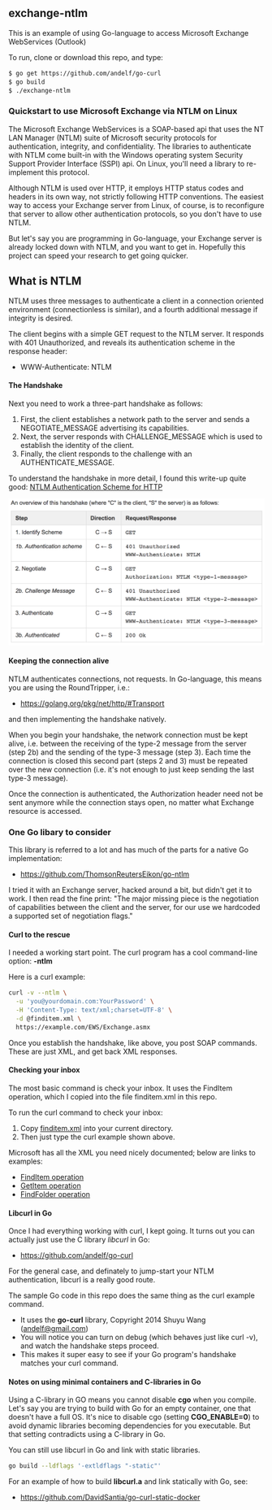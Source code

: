 ## exchange-ntlm

This is an example of using Go-language to access Microsoft Exchange WebServices (Outlook)

To run, clone or download this repo, and type:
```sh
$ go get https://github.com/andelf/go-curl
$ go build
$ ./exchange-ntlm
```

### Quickstart to use Microsoft Exchange via NTLM on Linux

The Microsoft Exchange WebServices is a SOAP-based api that uses the NT LAN Manager (NTLM) suite of Microsoft security protocols for authentication, integrity, and confidentiality. The libraries to authenticate with NTLM come built-in with the Windows operating system Security Support Provider Interface (SSPI) api. On Linux, you'll need a library to re-implement this protocol.

Although NTLM is used over HTTP, it employs HTTP status codes and headers in its own way, not strictly following HTTP conventions. The easiest way to access your Exchange server from Linux, of course, is to reconfigure that server to allow other authentication protocols, so you don't have to use NTLM.

But let's say you are programming in Go-language, your Exchange server is already locked down with NTLM, and you want to get in.  Hopefully this project can speed your research to get going quicker. 
 
## What is NTLM

NTLM uses three messages to authenticate a client in a connection oriented environment (connectionless is similar), and a fourth additional message if integrity is desired.

The client begins with a simple GET request to the NTLM server.  It responds with 401 Unauthorized, and reveals its authentication scheme in the response header:
* WWW-Authenticate: NTLM

#### The Handshake

Next you need to work a three-part handshake as follows:

1. First, the client establishes a network path to the server and sends a NEGOTIATE_MESSAGE advertising its capabilities.
2. Next, the server responds with CHALLENGE_MESSAGE which is used to establish the identity of the client.
3. Finally, the client responds to the challenge with an AUTHENTICATE_MESSAGE.

To understand the handshake in more detail, I found this write-up quite good: [NTLM Authentication Scheme for HTTP](https://www.innovation.ch/personal/ronald/ntlm.html)

![Figure 1](https://raw.githubusercontent.com/DavidSantia/exchange-ntlm/master/README-figure1.png)

#### Keeping the connection alive
NTLM authenticates connections, not requests. In Go-language, this means you are using the RoundTripper, i.e.:
* https://golang.org/pkg/net/http/#Transport

and then implementing the handshake natively.

When you begin your handshake, the network connection must be kept alive, i.e. between the receiving of the type-2 message from the server (step 2b) and the sending of the type-3 message (step 3). Each time the connection is closed this second part (steps 2 and 3) must be repeated over the new connection (i.e. it's not enough to just keep sending the last type-3 message).

Once the connection is authenticated, the Authorization header need not be sent anymore while the connection stays open, no matter what Exchange resource is accessed.

### One Go libary to consider

This library is referred to a lot and has much of the parts for a native Go implementation:
* https://github.com/ThomsonReutersEikon/go-ntlm

I tried it with an Exchange server, hacked around a bit, but didn't get it to work. I then read the fine print: "The major missing piece is the negotiation of capabilities between the client and the server, for our use we hardcoded a supported set of negotiation flags."

#### Curl to the rescue
I needed a working start point. The curl program has a cool command-line option: **-ntlm**

Here is a curl example:
```sh
curl -v --ntlm \
  -u 'you@yourdomain.com:YourPassword' \
  -H 'Content-Type: text/xml;charset=UTF-8' \
  -d @finditem.xml \
  https://example.com/EWS/Exchange.asmx
```

Once you establish the handshake, like above, you post SOAP commands.  These are just XML, and get back XML responses.

#### Checking your inbox

The most basic command is check your inbox.  It uses the FindItem operation, which I copied into the file finditem.xml in this repo.

To run the curl command to check your inbox:

1. Copy [finditem.xml](https://raw.githubusercontent.com/DavidSantia/exchange-ntlm/master/finditem.xml) into your current directory.
2. Then just type the curl example shown above. 

Microsoft has all the XML you need nicely documented; below are links to examples:

* [FindItem operation](https://msdn.microsoft.com/en-us/library/office/aa566107(v=exchg.150).aspx#sectionSection1)
* [GetItem operation](https://msdn.microsoft.com/en-us/library/office/aa566013(v=exchg.150).aspx#Anchor_1)
* [FindFolder operation](https://msdn.microsoft.com/en-us/library/office/dd633627(v=exchg.80).aspx#Anchor_0)

#### Libcurl in Go

Once I had everything working with curl, I kept going. It turns out you can actually just use the C library *libcurl* in Go:
* https://github.com/andelf/go-curl

For the general case, and definately to jump-start your NTLM authentication, libcurl is a really good route.

The sample Go code in this repo does the same thing as the curl example command.
* It uses the **go-curl** library, Copyright 2014 Shuyu Wang (<andelf@gmail.com>)
* You will notice you can turn on debug (which behaves just like curl -v), and watch the handshake steps proceed.
* This makes it super easy to see if your Go program's handshake matches your curl command.

#### Notes on using minimal containers and C-libraries in Go

Using a C-library in GO means you cannot disable **cgo** when you compile.  Let's say you are trying to build with Go for an empty container, one that doesn't have a full OS.  It's nice to disable cgo (setting **CGO_ENABLE=0**) to avoid dynamic libraries becoming dependencies for you executable.  But that setting contradicts using a C-library in Go.

You can still use libcurl in Go and link with static libraries.
```sh
go build --ldflags '-extldflags "-static"'
```
For an example of how to build **libcurl.a** and link statically with Go, see:
* https://github.com/DavidSantia/go-curl-static-docker
